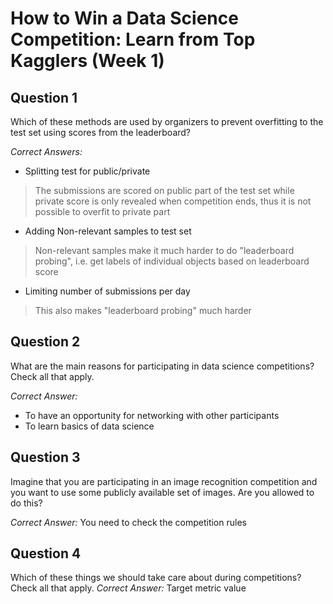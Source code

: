 # How to Win a Data Science Competition: Learn from Top Kagglers (Week 1)

Question 1 
----------
Which of these methods are used by organizers to prevent overfitting to the test set using scores from the leaderboard?

 *Correct Answers:*
 
 - Splitting test for public/private

> The submissions are scored on public part of the test set while private score is only revealed when competition ends, thus it is not possible to overfit to private part

 - Adding Non-relevant samples to test set 

> Non-relevant samples make it much harder to do "leaderboard probing",
> i.e. get labels of individual objects based on leaderboard score

 - Limiting number of submissions per day

> This also makes "leaderboard probing" much harder

Question 2
----------
What are the main reasons for participating in data science competitions? Check all that apply.

*Correct Answer:*

 - To have an opportunity for networking with other participants
 - To learn basics of data science

Question 3
----------
Imagine that you are participating in an image recognition competition and you want to use some publicly available set of images. Are you allowed to do this?

*Correct Answer:*
You need to check the competition rules

Question 4
----------
Which of these things we should take care about during competitions? Check all that apply.
*Correct Answer:*
  Target metric value